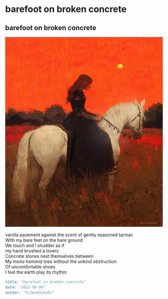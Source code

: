 # barefoot on broken concrete

## barefoot on broken concrete
![barefoot on broken concrete](images/barefoot%20on%20broken%20concrete.jpeg)

vanilla pavement against the scent of gently seasoned tarmac<br/> 
With my bare feet on the bare ground<br/>
We touch and I shudder as if <br/>
my hand brushed a lovers<br/>
Concrete stones nest themselves between<br/>
My mono hominid toes without the unkind obstruction<br/>
Of uncomfortable shoes<br/>
I feel the earth play its rhythm<br/>


```markdown
title: "barefoot on broken concrete"
date: "2022-09-06"
author: "hideodaikoku"
```
